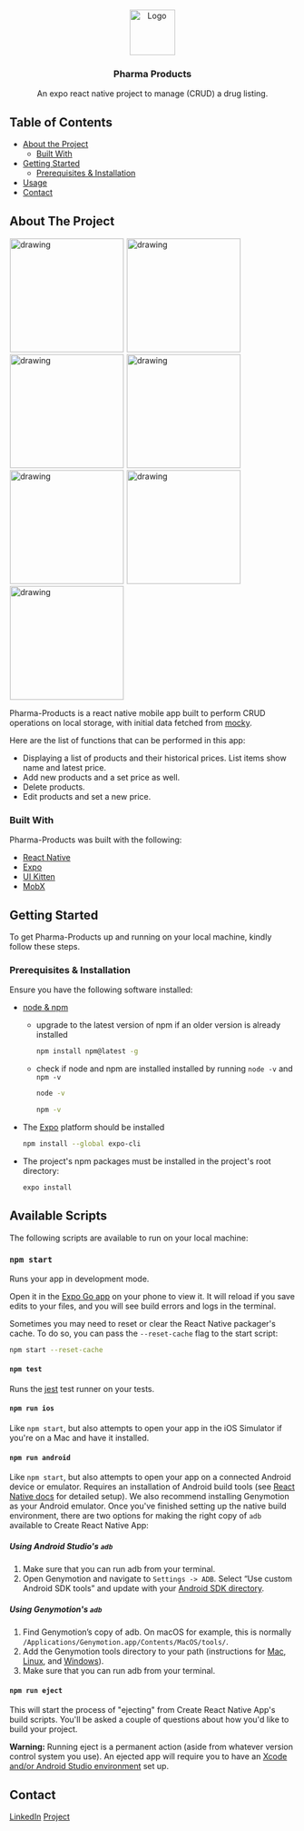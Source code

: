 <!-- PROJECT LOGO -->
<br />
<p align="center">
  <a href="https://github.com/wakek/pharma-products">
    <img src="https://i.imgur.com/lUy49cx.png" alt="Logo" width="80" height="80">
  </a>

  <h3 align="center">Pharma Products</h3>

  <p align="center">
    An expo react native project to manage (CRUD) a drug listing.
  </p>
</p>



<!-- TABLE OF CONTENTS -->
## Table of Contents

* [About the Project](#about-the-project)
  * [Built With](#built-with)
* [Getting Started](#getting-started)
  * [Prerequisites & Installation](#prerequisites-&-installation)
* [Usage](#usage)
* [Contact](#contact)



<!-- ABOUT THE PROJECT -->
## About The Project

<img src="https://i.imgur.com/grWK2vL.png" alt="drawing" width="200" style="border: 1px solid rgba(0,0,0,0.05)"/>
<img src="https://i.imgur.com/fVJfkN6.png" alt="drawing" width="200" style="border: 1px solid rgba(0,0,0,0.05)"/>
<img src="https://i.imgur.com/dLSKrOi.png" alt="drawing" width="200" style="border: 1px solid rgba(0,0,0,0.05)"/>
<img src="https://i.imgur.com/EDe8Uvc.png" alt="drawing" width="200" style="border: 1px solid rgba(0,0,0,0.05)"/>
<img src="https://i.imgur.com/IKgFkOI.png" alt="drawing" width="200" style="border: 1px solid rgba(0,0,0,0.05)"/>
<img src="https://i.imgur.com/2pFxjhR.png" alt="drawing" width="200" style="border: 1px solid rgba(0,0,0,0.05)"/>
<img src="https://i.imgur.com/8KJ6y3O.png" alt="drawing" width="200" style="border: 1px solid rgba(0,0,0,0.05)"/>

Pharma-Products is a react native mobile app built to perform CRUD operations on local storage, with initial data fetched from [mocky](http://www.mocky.io/v2/5c3e15e63500006e003e9795).

Here are the list of functions that can be performed in this app:

* Displaying a list of products and their historical prices. List items show name and latest price.
* Add new products and a set price as well.
* Delete products.
* Edit products and set a new price.

### Built With

Pharma-Products was built with the following:

* [React Native](https://reactnative.dev/)
* [Expo](https://docs.expo.dev/)
* [UI Kitten](https://akveo.github.io/react-native-ui-kitten/)
* [MobX](https://mobx.js.org/README.html)

<!-- GETTING STARTED -->
## Getting Started

To get Pharma-Products up and running on your local machine, kindly follow these steps.

### Prerequisites & Installation

Ensure you have the following software installed:

* [node & npm](https://nodejs.org/en/download/)
  * upgrade to the latest version of npm if an older version is already installed

    ```sh
    npm install npm@latest -g
    ```

  * check if node and npm are installed installed by running `node -v` and `npm -v`

    ```sh
    node -v
    ```

    ```sh
    npm -v
    ```

* The [Expo](https://docs.expo.dev/get-started/installation/) platform should be installed

    ```sh
    npm install --global expo-cli
    ```

* The project's npm packages must be installed in the project's root directory:
  
    ```sh
    expo install
    ```


## Available Scripts

The following scripts are available to run on your local machine:

### `npm start`

Runs your app in development mode.

Open it in the [Expo Go app](https://expo.io) on your phone to view it. It will reload if you save edits to your files, and you will see build errors and logs in the terminal.

Sometimes you may need to reset or clear the React Native packager's cache. To do so, you can pass the `--reset-cache` flag to the start script:

```sh
npm start --reset-cache
```

#### `npm test`

Runs the [jest](https://github.com/facebook/jest) test runner on your tests.

#### `npm run ios`

Like `npm start`, but also attempts to open your app in the iOS Simulator if you're on a Mac and have it installed.

#### `npm run android`

Like `npm start`, but also attempts to open your app on a connected Android device or emulator. Requires an installation of Android build tools (see [React Native docs](https://facebook.github.io/react-native/docs/getting-started.html) for detailed setup). We also recommend installing Genymotion as your Android emulator. Once you've finished setting up the native build environment, there are two options for making the right copy of `adb` available to Create React Native App:

##### Using Android Studio's `adb`

1. Make sure that you can run adb from your terminal.
2. Open Genymotion and navigate to `Settings -> ADB`. Select “Use custom Android SDK tools” and update with your [Android SDK directory](https://stackoverflow.com/questions/25176594/android-sdk-location).

##### Using Genymotion's `adb`

1. Find Genymotion’s copy of adb. On macOS for example, this is normally `/Applications/Genymotion.app/Contents/MacOS/tools/`.
2. Add the Genymotion tools directory to your path (instructions for [Mac](http://osxdaily.com/2014/08/14/add-new-path-to-path-command-line/), [Linux](http://www.computerhope.com/issues/ch001647.htm), and [Windows](https://www.howtogeek.com/118594/how-to-edit-your-system-path-for-easy-command-line-access/)).
3. Make sure that you can run adb from your terminal.

#### `npm run eject`

This will start the process of "ejecting" from Create React Native App's build scripts. You'll be asked a couple of questions about how you'd like to build your project.

**Warning:** Running eject is a permanent action (aside from whatever version control system you use). An ejected app will require you to have an [Xcode and/or Android Studio environment](https://facebook.github.io/react-native/docs/getting-started.html) set up.

<!-- CONTACT -->
## Contact

[LinkedIn](https://www.linkedin.com/in/william-a-k-e-k-003b3612a/)
[Project](https://github.com/wakek/pharma-products)
